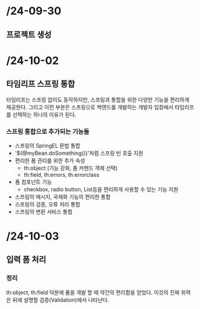 # /24-09-30

## 프로젝트 생성

# /24-10-02

## 타임리프 스프링 통합

타임리프는 스프링 없이도 동작하지만, 스프링과 통합을 위한 다양한 기능을 편리하게 제공한다.
그리고 이런 부분은 스프링으로 백엔드를 개발하는 개발자 입장에서 타임리프를 선택하는 하나의 이유가 된다.

### 스프링 통합으로 추가되는 기능들
- 스프링의 SpringEL 문법 통합
- '${@myBean.doSomething()}'처럼 스프링 빈 호출 지원
- 편리한 폼 관리를 위한 추가 속성
  - th:object (기능 강화, 폼 커멘드 객체 선택)
  - th:field, th:errors, th:errorclass
- 폼 컴포넌트 기능
  - checkbox, radio button, List등을 편리하게 사용할 수 있는 기능 지원
- 스프링의 메시지, 국제화 기능의 편리한 통합
- 스프링의 검증, 오류 처리 통합
- 스프링의 변환 서비스 통합

# /24-10-03

## 입력 폼 처리



### 정리
th:object, th:field 덕분에 폼을 개발 할 때 약간의 편리함을 얻었다.
이것의 진짜 위력은 뒤에 설명할 검증(Validation)에서 나타난다.
